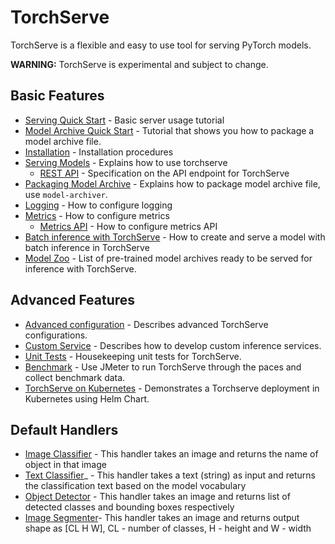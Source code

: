 # TorchServe

TorchServe is a flexible and easy to use tool for serving PyTorch models.

**WARNING:** TorchServe is experimental and subject to change.


## Basic Features

* [Serving Quick Start](https://github.com/pytorch/serve/blob/master/README.md#serve-a-model) - Basic server usage tutorial
* [Model Archive Quick Start](https://github.com/pytorch/serve/tree/master/model-archiver#creating-a-model-archive) - Tutorial that shows you how to package a model archive file.
* [Installation](TorchServe.html#install-torchserve) - Installation procedures
* [Serving Models](server.md) - Explains how to use torchserve
   * [REST API](rest_api.md) - Specification on the API endpoint for TorchServe
* [Packaging Model Archive](https://github.com/pytorch/serve/tree/master/model-archiver#torch-model-archiver-for-torchserve) - Explains how to package model archive file, use `model-archiver`.
* [Logging](logging.md) - How to configure logging
* [Metrics](metrics.md) - How to configure metrics
   * [Metrics API](metrics_apid.md) - How to configure metrics API
* [Batch inference with TorchServe](batch_inference_with_ts.md) - How to create and serve a model with batch inference in TorchServe
* [Model Zoo](model_zoo.md) - List of pre-trained model archives ready to be served for inference with TorchServe.

## Advanced Features

* [Advanced configuration](configuration.md) - Describes advanced TorchServe configurations.
* [Custom Service](custom_service.md) - Describes how to develop custom inference services.
* [Unit Tests](https://github.com/pytorch/serve/tree/master/ts/tests#testing-torchserve) - Housekeeping unit tests for TorchServe.
* [Benchmark](https://github.com/pytorch/serve/tree/master/benchmarks#torchserve-model-server-benchmarking) - Use JMeter to run TorchServe through the paces and collect benchmark data.
* [TorchServe on Kubernetes](https://github.com/pytorch/serve/tree/master/kubernetes#torchserve-on-kubernetes) -  Demonstrates a Torchserve deployment in Kubernetes using Helm Chart.

## Default Handlers

* [Image Classifier](https://github.com/pytorch/serve/blob/master/ts/torch_handler/image_classifier.py) - This handler takes an image and returns the name of object in that image
* [Text Classifier](https://github.com/pytorch/serve/blob/master/ts/torch_handler/text_classifier.py)_ - This handler takes a text (string) as input and returns the classification text based on the model vocabulary
* [Object Detector](https://github.com/pytorch/serve/blob/master/ts/torch_handler/object_detector.py) - This handler takes an image and returns list of detected classes and bounding boxes respectively
* [Image Segmenter](https://github.com/pytorch/serve/blob/master/ts/torch_handler/image_segmenter.py)- This handler takes an image and returns output shape as [CL H W], CL - number of classes, H - height and W - width
